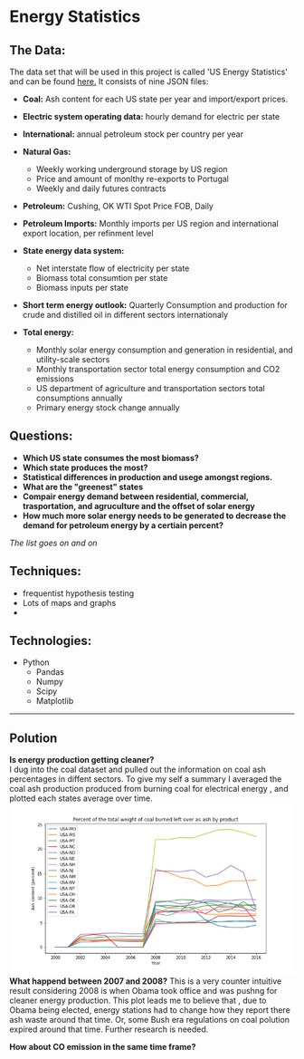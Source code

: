 # Energy Statistics

## The Data:
The data set that will be used in this project is called 'US Energy Statistics' and can be found [here.](https://www.kaggle.com/sohier/us-energy-statistics?select=TOTAL.json) It consists of nine JSON files:<br>
 - **Coal:** Ash content for each US state per year and import/export prices.
 - **Electric system operating data:** hourly demand for electric per state
 - **International:** annual petroleum stock per country per year
 - **Natural Gas:**
     - Weekly working underground storage by US region
     - Price and amount of monlthy re-exports to Portugal
     - Weekly and daily futures contracts
 - **Petroleum:**  Cushing, OK WTI Spot Price FOB, Daily
 - **Petroleum Imports:** Monthly imports per US region and international export location, per refinment level
 - **State energy data system:** 
    - Net interstate flow of electricity per state
    - Biomass total consumtion per state
    - Biomass inputs per state

 - **Short term energy outlook:** Quarterly Consumption and production for crude and distilled oil in different sectors internationaly
  - **Total energy:** 
     - Monthly solar energy consumption and generation in residential, and utility-scale sectors
     - Monthly transportation sector total energy consumption and CO2 emissions
     - US department of agriculture and transportation sectors total consumptions annually
     - Primary energy stock change annually


## Questions:

 - **Which US state consumes the most biomass?**
 - **Which state produces the most?**
 - **Statistical differences in production and usege amongst regions.**
 - **What are the "greenest" states**
 - **Compair energy demand between residential, commercial, trasportation, and agruculture and the offset of solar energy**
 - **How much more solar energy needs to be generated to decrease the demand for petroleum energy by a certiain percent?**<br>

 *The list goes on and on*

## Techniques:
 - frequentist hypothesis testing
 - Lots of maps and graphs
 - 

## Technologies:
 - Python
    - Pandas
    - Numpy
    - Scipy
    - Matplotlib

 __________

 ## Polution


 **Is energy production getting cleaner?**</br>
 I dug into the coal dataset and pulled out the information on coal ash percentages in diffent sectors. To give my self a summary I averaged the coal ash production produced from burning coal for electrical energy , and plotted each states average over time. </b>
 ![title](coal-ash.png)
 </b>
**What happend between 2007 and 2008?**
This is a very counter intuitive result considering 2008 is when Obama took office and was pushng for cleaner energy production.
This plot leads me to believe that , due to Obama being elected, energy stations had to change how they report there ash waste around that time. Or, some Bush era regulations on coal polution expired around that time. Further research is needed.

**How about CO emission in the same time frame?**


